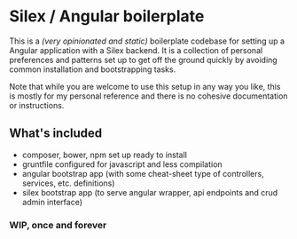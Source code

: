 # Silex / Angular boilerplate
This is a *(very opinionated and static)* boilerplate codebase for setting up a Angular application with a Silex backend. 
It is a collection of personal preferences and patterns set up to get off the ground quickly by avoiding common
installation and bootstrapping tasks.
 
Note that while you are welcome to use this setup in any way you like, this is mostly for my personal reference and 
there is no cohesive documentation or instructions.

## What's included
* composer, bower, npm set up ready to install
* gruntfile configured for javascript and less compilation
* angular bootstrap app (with some cheat-sheet type of controllers, services, etc. definitions)
* silex bootstrap app (to serve angular wrapper, api endpoints and crud admin interface)

### WIP, once and forever